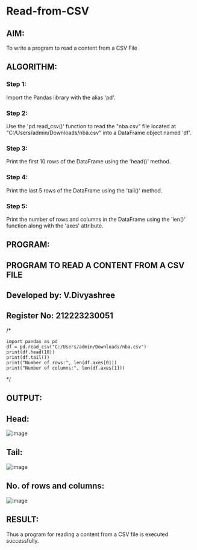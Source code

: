 # Read-from-CSV

## AIM:
To write a program to read a content from a CSV File

## ALGORITHM:
### Step 1: 
Import the Pandas library with the alias 'pd'.
### Step 2:
Use the 'pd.read_csv()' function to read the "nba.csv" file located at "C:/Users/admin/Downloads/nba.csv" into a DataFrame object named 'df'.
### Step 3:
Print the first 10 rows of the DataFrame using the 'head()' method.
### Step 4:
Print the last 5 rows of the DataFrame using the 'tail()' method.
### Step 5: 
Print the number of rows and columns in the DataFrame using the 'len()' function along with the 'axes' attribute.

## PROGRAM:
## PROGRAM TO READ A CONTENT FROM A CSV FILE
## Developed by: V.Divyashree
## Register No: 212223230051
/*
```
import pandas as pd
df = pd.read_csv("C:/Users/admin/Downloads/nba.csv")
print(df.head(10))
print(df.tail())
print("Number of rows:", len(df.axes[0]))
print("Number of columns:", len(df.axes[1]))
```
*/

## OUTPUT:
## Head:
![image](https://github.com/divya280/Read-from-CSV/assets/82276099/4ce0f024-2b08-45b5-b399-dec24b29d2dd)

## Tail:
![image](https://github.com/divya280/Read-from-CSV/assets/82276099/fd824a0e-c8cc-43c1-8384-ded940be47dd)

## No. of rows and columns:
![image](https://github.com/divya280/Read-from-CSV/assets/82276099/742957c3-c62c-4eda-85b8-b11fcfbf8082)


## RESULT:
Thus a program for reading a content from a CSV file is executed successfully.
